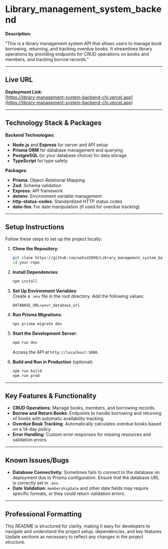 # Library_management_system_backend

**Description**:

"This is a library management system API that allows users to manage book borrowing, returning, and tracking overdue books. It streamlines library operations by providing endpoints for CRUD operations on books and members, and tracking borrow records."

---

## Live URL

**Deployment Link**:  
[https://library-management-system-backend-chi.vercel.app](https://library-management-system-backend-chi.vercel.app)

---

## Technology Stack & Packages

**Backend Technologies**:

- **Node.js** and **Express** for server and API setup
- **Prisma ORM** for database management and querying
- **PostgreSQL** (or your database choice) for data storage
- **TypeScript** for type safety

**Packages**:

- **Prisma**: Object-Relational Mapping
- **Zod**: Schema validation
- **Express**: API framework
- **dotenv**: Environment variable management
- **http-status-codes**: Standardized HTTP status codes
- **date-fns**: For date manipulation (if used for overdue tracking)

---

## Setup Instructions

Follow these steps to set up the project locally:

1. **Clone the Repository**:

   ```bash
   git clone https://github.com/wahid1099/Library_management_system_backend
   cd your-repo
   ```

2. **Install Dependencies**:

   ```bash
   npm install
   ```

3. **Set Up Environment Variables**:  
   Create a `.env` file in the root directory. Add the following values:

   ```plaintext
   DATABASE_URL=your_database_url
   ```

4. **Run Prisma Migrations**:

   ```bash
   npx prisma migrate dev
   ```

5. **Start the Development Server**:

   ```bash
   npm run dev
   ```

   Access the API at `http://localhost:3000`.

6. **Build and Run in Production** (optional):
   ```bash
   npm run build
   npm run prod
   ```

---

## Key Features & Functionality

- **CRUD Operations**: Manage books, members, and borrowing records.
- **Borrow and Return Books**: Endpoints to handle borrowing and returning of books with automatic availability tracking.
- **Overdue Book Tracking**: Automatically calculates overdue books based on a 14-day policy.
- **Error Handling**: Custom error responses for missing resources and validation errors.

---

## Known Issues/Bugs

- **Database Connectivity**: Sometimes fails to connect to the database on deployment due to Prisma configuration. Ensure that the database URL is correctly set in `.env`.
- **Date Validation**: `membershipDate` and other date fields may require specific formats, or they could return validation errors.

---

## Professional Formatting

This README is structured for clarity, making it easy for developers to navigate and understand the project setup, dependencies, and key features. Update sections as necessary to reflect any changes in the project structure.
